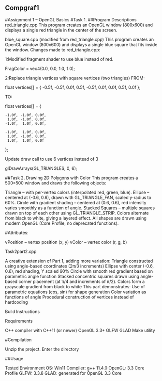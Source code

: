 ## Compgraf1

#Assignment 1 – OpenGL Basics
#Task 1. 
##Program Descriptions
red_triangle.cpp
This program creates an OpenGL window (800x600) and displays a single red triangle in the center of the screen. 

blue_square.cpp (modified from red_triangle.cpp)
This program creates an OpenGL window (800x600) and displays a single blue square that fits inside the window.
Changes made to red_triangle.cpp:

1:Modified fragment shader to use blue instead of red.

FragColor = vec4(0.0, 0.0, 1.0, 1.0);

2:Replace triangle vertices with square vertices (two triangles)
FROM:

float vertices[] = {
    -0.5f, -0.5f, 0.0f,
     0.5f, -0.5f, 0.0f,
     0.0f,  0.5f, 0.0f
};

TO:

float vertices[] = {

    -1.0f, -1.0f, 0.0f,
     1.0f, -1.0f, 0.0f,
    -1.0f,  1.0f, 0.0f,

    -1.0f,  1.0f, 0.0f,
     1.0f, -1.0f, 0.0f,
     1.0f,  1.0f, 0.0f
};

Update draw call to use 6 vertices instead of 3

glDrawArrays(GL_TRIANGLES, 0, 6);


##Task 2. Drawing 2D Polygons with Color
This program creates a 500×500 window and draws the following objects:

Triangle – with per-vertex colors (interpolated red, green, blue).
Ellipse – centered at (-0.6, 0.6), drawn with GL_TRIANGLE_FAN, scaled y-radius to 60%.
Circle with gradient shading – centered at (0.6, 0.6), red intensity varies smoothly as a function of angle.
Stacked Squares – multiple squares drawn on top of each other using GL_TRIANGLE_STRIP. Colors alternate from black to white, giving a layered effect.
All shapes are drawn using modern OpenGL (Core Profile, no deprecated functions).

#Attributes:

vPosition – vertex position (x, y)
vColor – vertex color (r, g, b)


Task2part2.cpp

A creative extension of Part 1, adding more variation: 
Triangle constructed using angle-based coordinates (2π/3 increments) Ellipse with center (-0.6, 0.6), red shading, Y scaled 60% 
Circle with smooth red gradient based on parametric angle function Stacked concentric squares drawn using angle-based corner placement (at π/4 and increments of π/2). 
Colors form a grayscale gradient from black to white This part demonstrates: 
Use of parametric equations (cos, sin) for shape generation Color variation as functions of angle 
Procedural construction of vertices instead of hardcoding

Build Instructions

Requirements

C++ compiler with C++11 (or newer)
OpenGL 3.3+
GLFW
GLAD
Make utility

#Compilation

Unzip the project.
Enter the directory 


##Usage

Tested Environment
OS: Win11
Compiler: g++ 11.4.0
OpenGL: 3.3 Core Profile
GLFW: 3.3.8
GLAD: generated for OpenGL 3.3 Core
